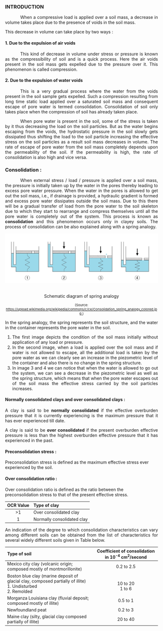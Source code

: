 ### INTRODUCTION

<p style="text-indent:50px; text-align: justify;">When a compressive load is applied over a soil mass, a decrease in volume takes place due to the presence of voids in the soil mass.</p>

<p>This decrease in volume can take place by two ways :</p>

#### 1. Due to the expulsion of air voids
<p style="text-indent:50px; text-align: justify;">This kind of decrease in volume under stress or pressure is known as the compressibility of soil and is a quick process. Here the air voids present in the soil mass gets expelled due to the pressure over it. This phenomenon is called compression.

#### 2. Due to the expulsion of water voids
<p style="text-indent:50px; text-align: justify;">This is a very gradual process where the water from the voids  present in the soil sample gets expelled. Such a compression resulting from long time static load applied over a saturated soil mass and consequent escape of pore water is termed consolidation.
Consolidation of soil only takes place when the compression of soil has already taken place.</p>

<p style="text-indent:50px; text-align: justify;">When pore water is present in the soil, some of the stress is taken by it thus decreasing the load on the soil particles. But as the water begins escaping from the voids, the hydrostatic pressure in the soil slowly gets dissipated thus shifting the load to the soil particle increasing the effective stress on the soil particles as a result soil mass decreases in volume.
The rate of escape of pore water from the soil mass completely depends upon the permeability of the soil. If the permeability is high, the rate of consolidation is also high and vice versa.</p>

### Consolidation :

<p style="text-indent:50px; text-align: justify;">When external stress / load / pressure is applied over a soil mass, the pressure is initially taken up by the water in the pores thereby leading to excess pore water pressure. When the water in the pores is allowed to get out the soil mass, i.e., if drainage is provided, a hydraulic gradient is formed and excess pore water dissipates outside the soil mass. Due to this there will be a gradual transfer of load from the pore water to the soil skeleton due to which they start to rearrange and compress themselves until all the pore water is completely  out of the system.
This process is known as <strong>consolidation</strong> and this phenomenon occurs only in clayey soils.
The process of consolidation can be also explained along with a spring analogy.</p>

<center>
<img src="images/theory1.jpg" alt="Schematic diagram of spring analogy" /></br></br>
<p>
Schematic diagram of spring analogy
</p>
<p style="font-size:11px;">(Source: <a href=" https://upload.wikimedia.org/wikipedia/commons/c/ce/Consolidation_spring_analogy_colored.jpg
">https://upload.wikimedia.org/wikipedia/commons/c/ce/Consolidation_spring_analogy_colored.jpg
</a>)</p>
</center>


<p style="text-align: justify;">In the spring analogy, the spring represents the soil structure, and the water in the container represents the pore water in the soil.</p>
<ol style="text-align: justify;">
<li>The first image depicts the condition of the soil mass initially without application of any load or pressure.</li>
<li>In the second image, when a load is applied over the soil mass and if water is not allowed to escape, all the additional load is taken by the pore water as we can clearly see an increase in the piezometric level of the container and also there is no change in the spring structure.</li>
<li>In image 3 and 4 we can notice that when the water is allowed to go out the system, we can see a decrease in the piezometric level as well as the spring structure, which means that when the pore water escapes out of the soil mass the effective stress carried by the soil particles increases.</li>
</ol>


#### Normally consolidated clays and over consolidated clays :

<p style="text-align: justify;">A clay is said to be <strong>normally consolidated</strong> if the effective overburden pressure that it is currently experiencing is the maximum pressure that it has ever experienced till date.</p>
<p style="text-align: justify;">A clay is said to be <strong>over consolidated</strong> if the present overburden effective pressure is less than the highest overburden effective pressure that it has experienced in the past. </p>

#### Preconsolidation stress :
Preconsolidation stress is defined as the maximum effective stress ever experienced by the soil.
#### Over consolidation ratio :
Over consolidation ratio is defined as the ratio between the preconsolidation stress to that of the present effective stress.
<center>

| OCR Value | Type of clay |
| :--: | :--|
|  >1  | Over consolidated clay |
|  1   | Normally consolidated clay |

</center>


<p style="text-align: justify;">An indication of the degree to which consolidation characteristics can vary among different soils can be obtained from the list of characteristics for several widely different soils given in Table below.</p>

<center>

| Type of soil | Coefficient of consolidation in 10<sup>-4</sup> cm<sup>2</sup>/second |
| :-- | :--:|
|  Mexico city clay (volcanic origin; composed mostly of montmorillonite)  | 0.2 to 2.5 |
|  Boston blue clay (marine deposit of glacial clay, composed partially of illite)<br> 1. Undisturbed <br>2. Remolded |<br>10 to 20<br> 1 to 6<br>|
|Morganza Louisiana clay (fluvial deposit; composed mostly of illite)|0.5 to 1|
|Newfoundland peat|0.2 to 3|
|Maine clay (silty, glacial clay composed partially of illite)|20 to 40|

</center>
